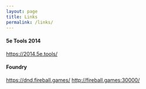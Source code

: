 ```yaml
---
layout: page
title: Links
permalink: /links/
---
```



#### 5e Tools 2014
https://2014.5e.tools/

#### Foundry
https://dnd.fireball.games/
http://fireball.games:30000/
